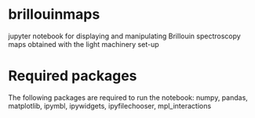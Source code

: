 # brillouinmaps
 jupyter notebook for displaying and manipulating Brillouin spectroscopy maps obtained with the light machinery set-up

# Required packages 
The following packages are required to run the notebook: numpy, pandas, matplotlib, ipymbl, ipywidgets, ipyfilechooser, mpl_interactions
